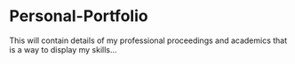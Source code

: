 # Personal-Portfolio
This will contain details of my professional proceedings and academics that is a way to display my skills...

